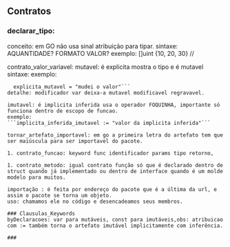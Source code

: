 ## Contratos

  ### declarar_tipo: 
conceito: em GO não usa sinal atribuição para tipar.
sintaxe: AQUANTIDADE? FORMATO   VALOR? exemplo: []uint {10, 20, 30} //

  contrato_valor_variavel:
  mutavel: é explicita mostra o tipo e é mutavel
  sintaxe: <visibilidade> <nome> <tipo>
  exemplo:
  ```var explicita_mutavel string = "valor1"
	explicita_mutavel = "mudei o valor"```
  detalhe: modificador var deixa-a mutavel modificavel regravavel.

  imutavel: é implicita inferida usa o operador FOQUINHA, importante só funciona dentro de escopo de funcao.
  exemplo:
  ```implicita_inferida_imutavel := "valor da implicita inferida"```

tornar_artefato_importavel: em go a primeira letra do artefato tem que ser maiúscula para ser importavel do pacote.

1. contrato_funcao: keyword func identificador params tipo retorno,

1. contrato_metodo: igual contrato função só que é declarado dentro de struct quando já implementado ou dentro de interface quando é um molde modelo para muitos.

importação : é feita por endereço do pacote que é a última da url, e assim o pacote se torna um objeto.
uso: chamamos ele no código e desencadeamos seus membros.

### Clausulas_Keywords
byDeclaracoes: var para mutáveis, const para imutáveis,obs: atribuicao com := também torna o artefato imutável implicitamente com inferência.

###

